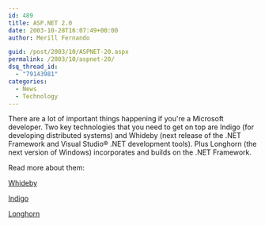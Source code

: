 ```yaml
---
id: 489
title: ASP.NET 2.0
date: 2003-10-28T16:07:49+00:00
author: Merill Fernando

guid: /post/2003/10/ASPNET-20.aspx
permalink: /2003/10/aspnet-20/
dsq_thread_id:
  - "79143981"
categories:
  - News
  - Technology
---
```

<body xmlns="http://www.w3.org/1999/xhtml">
    <p>
        There are a lot of important things happening if you're a Microsoft developer. Two
        key technologies that you&#160;need to get on top are Indigo (for developing distributed
        systems) and Whideby (next release of the .NET Framework and Visual Studio® .NET development
        tools). Plus Longhorn (the next version of Windows) incorporates and builds on the
        .NET Framework. 
    </p>
    <p>
        Read more about them: 
    </p>
    <p>
        <a href="http://msdn.microsoft.com/asp.net/whidbey/overview.aspx">Whideby</a> 
    </p>
    <p>
        <a href="http://msdn.microsoft.com/Longhorn/understanding/pillars/Indigo/default.aspx">Indigo</a> 
    </p>
    <p>
        <a href="http://msdn.microsoft.com/Longhorn">Longhorn</a> 
    </p>
</body>